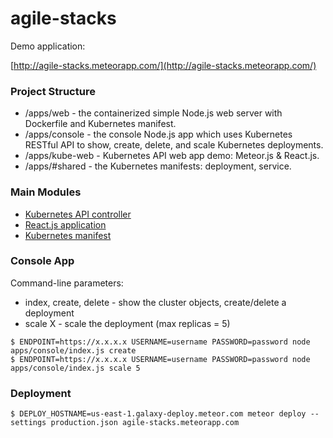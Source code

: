 # agile-stacks

Demo application:

[http://agile-stacks.meteorapp.com/](http://agile-stacks.meteorapp.com/)

### Project Structure

* /apps/web - the containerized simple Node.js web server with Dockerfile and Kubernetes manifest.
* /apps/console - the console Node.js app which uses Kubernetes RESTful API to show, create, delete, and scale Kubernetes deployments.
* /apps/kube-web - Kubernetes API web app demo: Meteor.js & React.js.  
* /apps/#shared - the Kubernetes manifests: deployment, service.

### Main Modules

* [Kubernetes API controller](apps/kube-web/imports/api/KubeController.js)
* [React.js application](apps/kube-web/imports/ui/App.jsx)
* [Kubernetes manifest](apps/kube-web/imports/data.js)

### Console App

Command-line parameters:
* index, create, delete - show the cluster objects, create/delete a deployment
* scale X - scale the deployment (max replicas = 5)
```
$ ENDPOINT=https://x.x.x.x USERNAME=username PASSWORD=password node apps/console/index.js create
$ ENDPOINT=https://x.x.x.x USERNAME=username PASSWORD=password node apps/console/index.js scale 5
```

### Deployment

```
$ DEPLOY_HOSTNAME=us-east-1.galaxy-deploy.meteor.com meteor deploy --settings production.json agile-stacks.meteorapp.com
```
